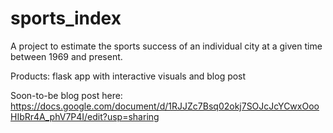# sports_index
A project to estimate the sports success of an individual city at a given time between 1969 and present.

Products: flask app with interactive visuals and blog post

Soon-to-be blog post here: https://docs.google.com/document/d/1RJJZc7Bsq02okj7SOJcJcYCwxOooHIbRr4A_phV7P4I/edit?usp=sharing
